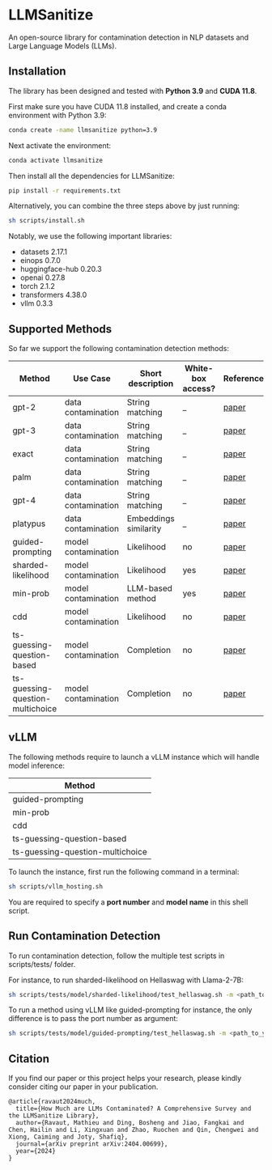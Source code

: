 # LLMSanitize
An open-source library for contamination detection in NLP datasets and Large Language Models (LLMs).  

## Installation
The library has been designed and tested with **Python 3.9** and **CUDA 11.8**.  

First make sure you have CUDA 11.8 installed, and create a conda environment with Python 3.9: 
```bash
conda create -name llmsanitize python=3.9
```

Next activate the environment:
```bash
conda activate llmsanitize
```

Then install all the dependencies for LLMSanitize:
```bash
pip install -r requirements.txt
```

Alternatively, you can combine the three steps above by just running:  
```bash
sh scripts/install.sh
```

Notably, we use the following important libraries:
- datasets 2.17.1
- einops 0.7.0
- huggingface-hub 0.20.3
- openai 0.27.8
- torch 2.1.2
- transformers 4.38.0
- vllm 0.3.3

## Supported Methods
So far we support the following contamination detection methods:

| **Method** | **Use Case** | **Short description** | **White-box access?** | **Reference** |  
|-----------------------------------------------------------|---|---|---|---|
| gpt-2 | data contamination | String matching | _ | [paper](https://d4mucfpksywv.cloudfront.net/better-language-models/language_models_are_unsupervised_multitask_learners.pdf) |
| gpt-3 | data contamination | String matching | _ | [paper](https://arxiv.org/abs/2005.14165) |
| exact | data contamination | String matching | _ | [paper](https://arxiv.org/abs/2104.08758) |
| palm | data contamination | String matching | _ | [paper](https://arxiv.org/abs/2204.02311) |
| gpt-4 | data contamination | String matching | _ | [paper](https://arxiv.org/abs/2303.08774) |
| platypus | data contamination | Embeddings similarity | _ | [paper](https://arxiv.org/abs/2308.07317) |
| guided-prompting | model contamination | Likelihood | no | [paper](https://arxiv.org/abs/2308.08493) |
| sharded-likelihood | model contamination | Likelihood | yes | [paper](https://arxiv.org/abs/2310.17623) |
| min-prob | model contamination | LLM-based method | yes | [paper](https://arxiv.org/abs/2310.16789) |
| cdd | model contamination | Likelihood | no | [paper](https://arxiv.org/abs/2402.15938) |
| ts-guessing-question-based | model contamination | Completion | no | [paper](https://arxiv.org/abs/2311.09783) |
| ts-guessing-question-multichoice | model contamination | Completion | no | [paper](https://arxiv.org/abs/2311.09783) |

## vLLM
The following methods require to launch a vLLM instance which will handle model inference:

| **Method** | 
|---|
| guided-prompting |
| min-prob |
| cdd |
| ts-guessing-question-based |
| ts-guessing-question-multichoice |

To launch the instance, first run the following command in a terminal: 
```bash
sh scripts/vllm_hosting.sh
```
You are required to specify a **port number** and **model name** in this shell script. 

## Run Contamination Detection
To run contamination detection, follow the multiple test scripts in scripts/tests/ folder.  

For instance, to run sharded-likelihood on Hellaswag with Llama-2-7B:
```bash
sh scripts/tests/model/sharded-likelihood/test_hellaswag.sh -m <path_to_your_llama-2-7b_folder> 
```

To run a method using vLLM like guided-prompting for instance, the only difference is to pass the port number as argument:
```bash
sh scripts/tests/model/guided-prompting/test_hellaswag.sh -m <path_to_your_llama-2-7b_folder> -p <port_number_from_your_vllm_instance>
```


## Citation

If you find our paper or this project helps your research, please kindly consider citing our paper in your publication.


```
@article{ravaut2024much,
  title={How Much are LLMs Contaminated? A Comprehensive Survey and the LLMSanitize Library},
  author={Ravaut, Mathieu and Ding, Bosheng and Jiao, Fangkai and Chen, Hailin and Li, Xingxuan and Zhao, Ruochen and Qin, Chengwei and Xiong, Caiming and Joty, Shafiq},
  journal={arXiv preprint arXiv:2404.00699},
  year={2024}
}
```
